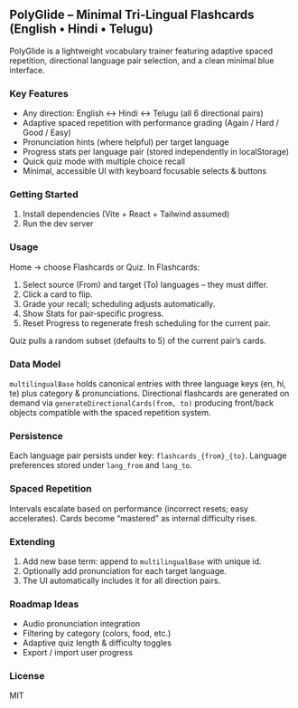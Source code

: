 ## PolyGlide – Minimal Tri‑Lingual Flashcards (English • Hindi • Telugu)

PolyGlide is a lightweight vocabulary trainer featuring adaptive spaced repetition, directional language pair selection, and a clean minimal blue interface.

### Key Features
- Any direction: English ↔ Hindi ↔ Telugu (all 6 directional pairs)
- Adaptive spaced repetition with performance grading (Again / Hard / Good / Easy)
- Pronunciation hints (where helpful) per target language
- Progress stats per language pair (stored independently in localStorage)
- Quick quiz mode with multiple choice recall
- Minimal, accessible UI with keyboard focusable selects & buttons

### Getting Started
1. Install dependencies (Vite + React + Tailwind assumed)
2. Run the dev server

### Usage
Home → choose Flashcards or Quiz.
In Flashcards:
1. Select source (From) and target (To) languages – they must differ.
2. Click a card to flip.
3. Grade your recall; scheduling adjusts automatically.
4. Show Stats for pair‑specific progress.
5. Reset Progress to regenerate fresh scheduling for the current pair.

Quiz pulls a random subset (defaults to 5) of the current pair’s cards.

### Data Model
`multilingualBase` holds canonical entries with three language keys (en, hi, te) plus category & pronunciations. Directional flashcards are generated on demand via `generateDirectionalCards(from, to)` producing front/back objects compatible with the spaced repetition system.

### Persistence
Each language pair persists under key: `flashcards_{from}_{to}`. Language preferences stored under `lang_from` and `lang_to`.

### Spaced Repetition
Intervals escalate based on performance (incorrect resets; easy accelerates). Cards become “mastered” as internal difficulty rises.

### Extending
1. Add new base term: append to `multilingualBase` with unique id.
2. Optionally add pronunciation for each target language.
3. The UI automatically includes it for all direction pairs.

### Roadmap Ideas
- Audio pronunciation integration
- Filtering by category (colors, food, etc.)
- Adaptive quiz length & difficulty toggles
- Export / import user progress

### License
MIT

